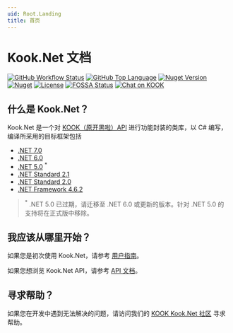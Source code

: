 ```yaml
---
uid: Root.Landing
title: 首页
---
```


# Kook.Net 文档

<div class="big-logo logo-switcher"></div>

[![GitHub Workflow Status](https://img.shields.io/github/workflow/status/gehongyan/Kook.Net/Kook.Net%20Deploy?label=build)](https://github.com/gehongyan/Kook.Net)
[![GitHub Top Language](https://img.shields.io/github/languages/top/gehongyan/Kook.Net)](https://github.com/gehongyan/Kook.Net)
[![Nuget Version](https://img.shields.io/nuget/v/Kook.Net)](https://www.nuget.org/packages/Kook.Net)
[![Nuget](https://img.shields.io/nuget/dt/Kook.Net.Core?color=%230099ff)](https://www.nuget.org/packages/Kook.Net)
[![License](https://img.shields.io/github/license/gehongyan/Kook.Net)](https://github.com/gehongyan/Kook.Net/blob/master/LICENSE)
[![FOSSA Status](https://app.fossa.com/api/projects/git%2Bgithub.com%2Fgehongyan%2FKook.Net.svg?type=shield)](https://app.fossa.com/projects/git%2Bgithub.com%2Fgehongyan%2FKook.Net?ref=badge_shield)
[![Chat on KOOK](https://www.kookapp.cn/api/v3/badge/guild?guild_id=1591057729615250)](https://kook.top/EvxnOb)

## 什么是 Kook.Net？

Kook.Net 是一个对 [KOOK（原开黑啦）API] 进行功能封装的类库，以 C# 编写，编译所采用的目标框架包括

- [.NET 7.0](https://dotnet.microsoft.com/download/dotnet/7.0)
- [.NET 6.0](https://dotnet.microsoft.com/download/dotnet/6.0)
- [.NET 5.0](https://dotnet.microsoft.com/download/dotnet/5.0) <sup>*</sup>
- [.NET Standard 2.1](https://learn.microsoft.com/dotnet/standard/net-standard?tabs=net-standard-2-1)
- [.NET Standard 2.0](https://learn.microsoft.com/dotnet/standard/net-standard?tabs=net-standard-2-0)
- [.NET Framework 4.6.2](https://dotnet.microsoft.com/download/dotnet-framework/net462)

> <sup>*</sup> .NET 5.0 已过期，请迁移至 .NET 6.0 或更新的版本。针对 .NET 5.0 的支持将在正式版中移除。

[KOOK（原开黑啦）API]: https://developer.kookapp.cn/doc

## 我应该从哪里开始？

如果您是初次使用 Kook.Net，请参考 [用户指南]。

如果您想浏览 Kook.Net API，请参考 [API 文档]。

## 寻求帮助？

如果您在开发中遇到无法解决的问题，请访问我们的 [KOOK Kook.Net 社区] 寻求帮助。

[用户指南]: ./guides/introduction/intro.md
[API 文档]: ./api/index.md
[KOOK Kook.Net 社区]: https://kook.top/EvxnOb